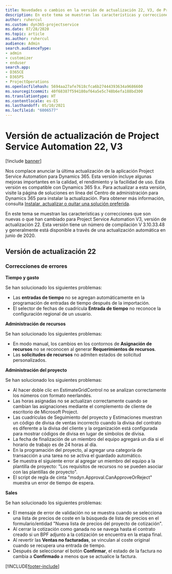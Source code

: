 ```yaml
---
title: Novedades o cambios en la versión de actualización 22, V3, de Project Service Automation
description: En este tema se muestran las características y correcciones que están disponibles en la versión de actualización 22, V3, de Project Service Automation.
author: ruhercul
ms.custom: dyn365-projectservice
ms.date: 07/28/2020
ms.topic: article
ms.author: ruhercul
audience: Admin
search.audienceType:
- admin
- customizer
- enduser
search.app:
- D365CE
- D365PS
- ProjectOperations
ms.openlocfilehash: 5694aa27afe7618cfca6b27444393634a9686600
ms.sourcegitcommit: 40f68387f594180af64a5e5c748b6efa188bd300
ms.translationtype: HT
ms.contentlocale: es-ES
ms.lasthandoff: 05/10/2021
ms.locfileid: "6006577"
---
```

# <a name="project-service-automation-update-release-22-v3"></a>Versión de actualización de Project Service Automation 22, V3

[!include [banner](../includes/psa-now-project-operations.md)]

Nos complace anunciar la última actualización de la aplicación Project Service Automation para Dynamics 365. Esta versión incluye algunas mejoras importantes en la calidad, el rendimiento y la facilidad de uso. Esta versión es compatible con Dynamics 365 9.x. Para actualizar a esta versión, visite la página de soluciones en línea del Centro de administración para Dynamics 365 para instalar la actualización. Para obtener más información, consulta [Instalar, actualizar o quitar una solución preferida](/power-platform/admin/install-remove-preferred-solution).

En este tema se muestran las características y correcciones que son nuevas o que han cambiado para Project Service Automation V3, versión de actualización 22. Esta versión tiene un número de compilación V 3.10.33.48 y generalmente está disponible a través de una actualización automática en junio de 2020.

## <a name="update-release-22"></a>Versión de actualización 22

### <a name="bug-fixes"></a>Correcciones de errores



**Tiempo y gasto**

Se han solucionado los siguientes problemas:

- Las **entradas de tiempo** no se agregan automáticamente en la programación de entradas de tiempo después de la importación.
- El selector de fechas de cuadrícula **Entrada de tiempo** no reconoce la configuración regional de un usuario.

**Administración de recursos**

Se han solucionado los siguientes problemas:

- En modo manual, los cambios en los contornos de **Asignación de recursos** no se reconocen al generar **Requerimientos de recursos**.
- Las **solicitudes de recursos** no admiten estados de solicitud personalizados.

**Administración del proyecto**

Se han solucionado los siguientes problemas:

- Al hacer doble clic en EstimateGridControl no se analizan correctamente los números con formato neerlandés.
- Las horas asignadas no se actualizan correctamente cuando se cambian las asignaciones mediante el complemento de cliente de escritorio de Microsoft Project.
- Las cuadrículas de Seguimiento del proyecto y Estimaciones muestran un código de divisa de ventas incorrecto cuando la divisa del contrato es diferente a la divisa del cliente y la organización está configurada para mostrar códigos de divisa en lugar de símbolos de divisa.
- La fecha de finalización de un miembro del equipo agregará un día si el horario de trabajo es de 24 horas al día.
- En la programación del proyecto, al agregar una categoría de transacción a una tarea no se activa el guardado automático.
- Se muestra el siguiente error al agregar un miembro del equipo a la plantilla de proyecto: "Los requisitos de recursos no se pueden asociar con las plantillas de proyecto". 
- El script de regla de cinta "msdyn.Approval.CanApproveOrReject" muestra un error de tiempo de espera.

**Sales**

Se han solucionado los siguientes problemas:

- El mensaje de error de validación no se muestra cuando se selecciona una lista de precios de coste en la búsqueda de lista de precios en el formulario/entidad "Nueva lista de precios del proyecto de cotización".
- Al cerrar la cotización como ganada no se navega hasta el contrato creado si un BPF adjunto a la cotización se encuentra en la etapa final.
- Al revertir las **Ventas no facturadas**, se vinculan al coste original cuando se recupera una entrada de tiempo.
- Después de seleccionar el botón **Confirmar**, el estado de la factura no cambia a **Confirmado** a menos que se actualice la factura.


[!INCLUDE[footer-include](../includes/footer-banner.md)]